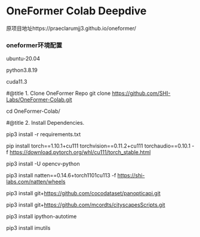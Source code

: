 # OneFormer Colab Deepdive
原项目地址https://praeclarumjj3.github.io/oneformer/

### oneformer环境配置

ubuntu-20.04

python3.8.19

cuda11.3

#@title 1. Clone OneFormer Repo
git clone https://github.com/SHI-Labs/OneFormer-Colab.git

cd OneFormer-Colab/

#@title 2. Install Dependencies.

pip3 install -r requirements.txt

pip install torch==1.10.1+cu111 torchvision==0.11.2+cu111 torchaudio==0.10.1 -f https://download.pytorch.org/whl/cu111/torch_stable.html

pip3 install -U opencv-python

pip3 install natten==0.14.6+torch1101cu113 -f https://shi-labs.com/natten/wheels

pip3 install git+https://github.com/cocodataset/panopticapi.git

pip3 install git+https://github.com/mcordts/cityscapesScripts.git


pip3 install ipython-autotime

pip3 install imutils
